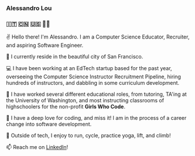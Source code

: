 ### Alessandro Lou
### 🇮🇹 🇨🇳 🇺🇸 🏳️‍🌈


✌️ Hello there! I'm Alessandro. I am a Computer Science Educator, Recruiter, and aspiring Software Engineer.

🏡 I currently reside in the beautiful city of San Francisco. 

💻 I have been working at an EdTech startup based for the past year, overseeing the Computer Science Instructor Recruitment Pipeline, hiring hundreds of instructors, and dabbling in some curriculum development.

🌱 I have worked several different educational roles, from tutoring, TA'ing at the University of Washington, and most instructing classrooms of highschoolers for the non-profit **Girls Who Code**.

💞️ I have a deep love for coding, and miss it! I am in the process of a career change into software development. 

🚴 Outside of tech, I enjoy to run, cycle, practice yoga, lift, and climb! 

📫 Reach me on [LinkedIn](https://www.linkedin.com/in/alessandro-lou/)!

<!---
alemaulou/alemaulou is a ✨ special ✨ repository because its `README.md` (this file) appears on your GitHub profile.
You can click the Preview link to take a look at your changes.
--->
